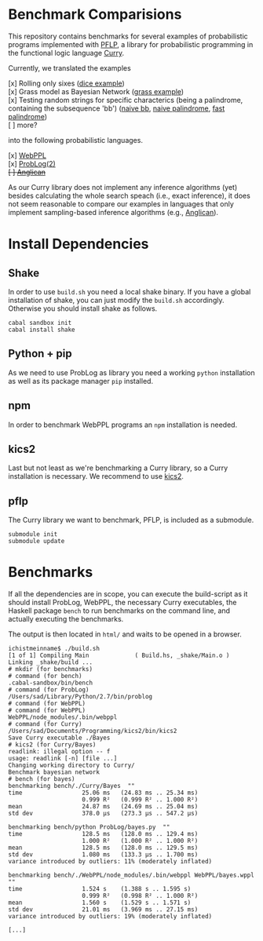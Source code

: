 # Benchmark Comparisions

This repository contains benchmarks for several examples of
probabilistic programs implemented with [PFLP](https://github.com/finnteegen/pflp), a library for probabilistic programming in the functional logic language [Curry](https://www-ps.informatik.uni-kiel.de/currywiki/).

Currently, we translated the examples

[x] Rolling only sixes ([dice example](https://rawgit.com/ichistmeinname/ProbabilisticProgrammingBenchmarks/master/html/ReplicateDie.html))  
[x] Grass model as Bayesian Network ([grass example](https://rawgit.com/ichistmeinname/ProbabilisticProgrammingBenchmarks/master/html/Bayes.html))  
[x] Testing random strings for specific characterics (being a
palindrome, containing the subsequence 'bb') ([naive bb](https://rawgit.com/ichistmeinname/ProbabilisticProgrammingBenchmarks/master/html/StringsBs.html), [naive palindrome](https://rawgit.com/ichistmeinname/ProbabilisticProgrammingBenchmarks/master/html/StringsPalindrome.html), [fast palindrome](https://rawgit.com/ichistmeinname/ProbabilisticProgrammingBenchmarks/master/html/StringsPalindromeFast.html))  
[ ] more?  

into the following probabilistic languages.

[x] [WebPPL](http://webppl.org)  
[x] [ProbLog(2)](https://dtai.cs.kuleuven.be/problog/index.html)  
~~[ ] [Anglican](https://probprog.github.io/anglican/)~~  

As our Curry library does not implement any inference algorithms (yet) besides calculating the whole search speach (i.e., exact inference), it does not seem reasonable to compare our examples in languages that only implement sampling-based inference algorithms (e.g., [Anglican](https://probprog.github.io/anglican/inference/index.html)).

# Install Dependencies

## Shake
In order to use `build.sh` you need a local shake binary. If you have
a global installation of shake, you can just modify the `build.sh`
accordingly.
Otherwise you should install shake as follows.

```
cabal sandbox init
cabal install shake
```

## Python + pip
As we need to use ProbLog as library you need a working `python`
installation as well as its package manager `pip` installed.

## npm
In order to benchmark WebPPL programs an `npm` installation is needed.

## kics2

Last but not least as we're benchmarking a Curry library, so a Curry
installation is necessary. We recommend to use [kics2](https://www-ps.informatik.uni-kiel.de/kics2/download.html).

## pflp

The Curry library we want to benchmark, PFLP, is included as a submodule.

```
submodule init
submodule update
```

# Benchmarks

If all the dependencies are in scope, you can execute the build-script
as it should install ProbLog, WebPPL, the necessary Curry
executables, the Haskell package `bench` to run benchmarks on the
command line, and actually executing the benchmarks.

The output is then located in `html/` and waits to be opened in a browser.

```
ichistmeinname$ ./build.sh
[1 of 1] Compiling Main             ( Build.hs, _shake/Main.o )
Linking _shake/build ...
# mkdir (for benchmarks)
# command (for bench)
.cabal-sandbox/bin/bench
# command (for ProbLog)
/Users/sad/Library/Python/2.7/bin/problog
# command (for WebPPL)
# command (for WebPPL)
WebPPL/node_modules/.bin/webppl
# command (for Curry)
/Users/sad/Documents/Programming/kics2/bin/kics2
Save Curry executable ./Bayes
# kics2 (for Curry/Bayes)
readlink: illegal option -- f
usage: readlink [-n] [file ...]
Changing working directory to Curry/
Benchmark bayesian network
# bench (for bayes)
benchmarking bench/./Curry/Bayes  ""
time                 25.06 ms   (24.83 ms .. 25.34 ms)
                     0.999 R²   (0.999 R² .. 1.000 R²)
mean                 24.87 ms   (24.69 ms .. 25.04 ms)
std dev              378.0 μs   (273.3 μs .. 547.2 μs)

benchmarking bench/python ProbLog/bayes.py  ""
time                 128.5 ms   (128.0 ms .. 129.4 ms)
                     1.000 R²   (1.000 R² .. 1.000 R²)
mean                 128.5 ms   (128.0 ms .. 129.5 ms)
std dev              1.080 ms   (133.3 μs .. 1.700 ms)
variance introduced by outliers: 11% (moderately inflated)

benchmarking bench/./WebPPL/node_modules/.bin/webppl WebPPL/bayes.wppl  ""
time                 1.524 s    (1.388 s .. 1.595 s)
                     0.999 R²   (0.998 R² .. 1.000 R²)
mean                 1.560 s    (1.529 s .. 1.571 s)
std dev              21.01 ms   (3.969 ms .. 27.15 ms)
variance introduced by outliers: 19% (moderately inflated)

[...]
```
